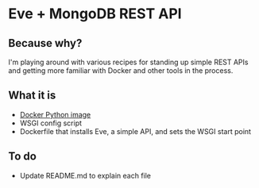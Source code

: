 # Eve + MongoDB REST API

## Because why?

I'm playing around with various recipes for standing up simple REST APIs and getting more familiar with Docker and other tools in the process.

## What it is

* [Docker Python image](https://hub.docker.com/r/grahamdumpleton/mod-wsgi-docker/)
* WSGI config script
* Dockerfile that installs Eve, a simple API, and sets the WSGI start point

## To do

* Update README.md to explain each file